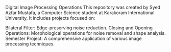 Digital Image Processing Operations
This repository was created by Syed Azfar Mustafa, a Computer Science student at Karakoram International University. It includes projects focused on:

Bilateral Filter: Edge-preserving noise reduction.
Closing and Opening Operations: Morphological operations for noise removal and shape analysis.
Semester Project: A comprehensive application of various image processing techniques.
